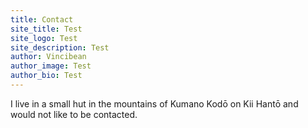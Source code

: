 ```yaml
---
title: Contact 
site_title: Test
site_logo: Test
site_description: Test
author: Vincibean
author_image: Test
author_bio: Test
---
```


I live in a small hut in the mountains of Kumano Kodō on Kii Hantō and would not
like to be contacted.
